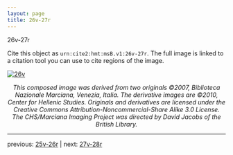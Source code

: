 ```yaml
---
layout: page
title: 26v-27r
---
```


26v-27r

Cite this object as `urn:cite2:hmt:msB.v1:26v-27r`. The full image is linked to a citation tool you can use to cite regions of the image.

[![26v](http://www.homermultitext.org/iipsrv?IIIF=/project/homer/pyramidal/deepzoom/hmt/vbbifolio/v1/vb_26v_27r.tif/full/800,/0/default.jpg)](http://www.homermultitext.org/ict2/?urn=urn:cite2:hmt:vbbifolio.v1:vb_26v_27r) 

<p style="text-align: center; font-style: italic;">This composed image was derived from two originals ©2007, Biblioteca Nazionale Marciana, Venezia, Italia. The derivative images are ©2010, Center for Hellenic Studies. Originals and derivatives are licensed under the Creative Commons Attribution-Noncommercial-Share Alike 3.0 License. The CHS/Marciana Imaging Project was directed by David Jacobs of the British Library.</p>

---

previous: [25v-26r](../25v-26r/) | next: [27v-28r](../27v-28r/)
